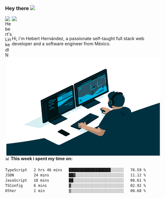 ### Hey there <img src="https://media.giphy.com/media/hvRJCLFzcasrR4ia7z/giphy.gif" width="25px">
<a href="https://www.linkedin.com/in/evertcode/" target="_blank">
  <img align="left" alt="Hebert's LinkedIN" width="22px" src="https://raw.githubusercontent.com/peterthehan/peterthehan/master/assets/linkedin.svg" />
</a>

![](https://visitor-badge.glitch.me/badge?page_id=evertcode.evertcode)

<br />

Hi, i'm Hebert Hernández, a passionate self-taught full stack web developer and a software engineer from México.

<img align="right" alt="GIF" src="https://github.com/evertcode/evertcode/blob/master/code.gif?raw=true" width="500" height="320" />

📊 **This week i spent my time on:**

<!--START_SECTION:waka-->

```txt
TypeScript   2 hrs 46 mins   ███████████████████░░░░░░   76.59 %
JSON         24 mins         ██▓░░░░░░░░░░░░░░░░░░░░░░   11.12 %
JavaScript   18 mins         ██░░░░░░░░░░░░░░░░░░░░░░░   08.61 %
TSConfig     6 mins          ▓░░░░░░░░░░░░░░░░░░░░░░░░   02.92 %
Other        1 min           ▒░░░░░░░░░░░░░░░░░░░░░░░░   00.68 %
```

<!--END_SECTION:waka-->
